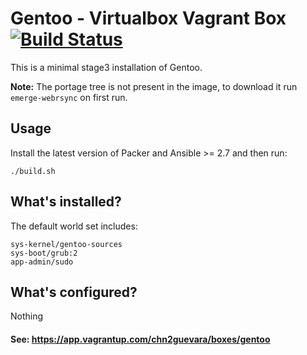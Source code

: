 # Gentoo - Virtualbox Vagrant Box [![Build Status](https://cd.christiansegundo.com/api/badges/someone-stole-my-name/gentoo-packer/status.svg)](https://cd.christiansegundo.com/someone-stole-my-name/gentoo-packer)

This is a minimal stage3 installation of Gentoo.

**Note:** The portage tree is not present in the image, to download it run `emerge-webrsync` on first run.

## Usage

Install the latest version of Packer and Ansible >= 2.7 and then run:

    ./build.sh

## What's installed?

The default world set includes:
 
    sys-kernel/gentoo-sources
    sys-boot/grub:2
    app-admin/sudo

## What's configured?

Nothing

#### See: https://app.vagrantup.com/chn2guevara/boxes/gentoo
